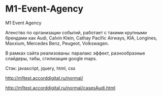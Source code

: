 M1-Event-Agency
===============

M1 Event Agency

Агенство по организации событий, работает с такими крупными брендами как Audi, Calvin Klein, Cathay Pacific Airways, KIA, Longines, Maxxium, Mercedes Benz, Peugeot, Volkswagen. 

В рамках сайта реализованы: паралакс эффект, разнообразные слайдеры, табы, стилизация google maps.

Стэк: javascript, jquery, html, css

http://m1test.accorddigital.ru/normal/

http://m1test.accorddigital.ru/normal/casesAudi.html
